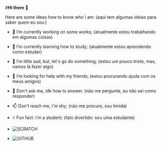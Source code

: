 #**Hi there** 👋

Here are some ideas how to know who I am:
(aqui tem algumas ideias para saber quem eu sou:)

- 🔭 I’m currently working on some works;
(atualmente estou trabalhando em algumas coisas)

- 🌱 I’m currently learning how to study;
(atualmente estou aprendendo como estudar)

- 👯 I’m little sad, but, let's go do something;
(estou um pouco triste, mas, vamos lá fazer algo)

- 🤔 I’m looking for help with my friends;
(estou procurando ajuda com os meus amigos)

- 💬 Don't ask me, idk how to answer.
(não me pergunte, eu não sei como responder)

- 📫 Don't reach me, i'm shy;
(não me procure, sou timida)

- ⚡ Fun fact: i'm a student;
(fato divertido: sou uma estudante)

- ![SCRATCH](https://img.shields.io/badge/Scratch-4D97FF?style=for-the-badge&logo=Scratch&logoColor=white)
- ![GITHUB](https://img.shields.io/badge/GitHub-100000?style=for-the-badge&logo=github&logoColor=white)
